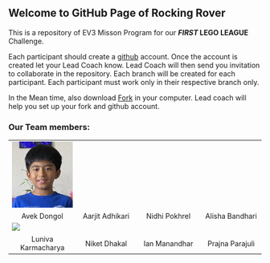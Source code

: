 ## Welcome to GitHub Page of Rocking Rover

This is a repository of EV3 Misson Program for our **_FIRST_ LEGO LEAGUE** Challenge.

Each participant should create a [github](https://github.com) account. Once the account is created let your Lead Coach know. Lead Coach will then send you invitation to collaborate in the repository. Each branch will be created for each participant. Each participant must work only in their respective branch only.

In the Mean time, also download [Fork](https://fork.dev) in your computer. Lead coach will help you set up your fork and github account.


### Our Team members:

<table class="image">
<tr>
  <td><img src= "Avek.jpg" width="150"></td>
  <td><img src= " " width="150"></td>
  <td><img src= " " width="150"></td>
  <td><img src= " " width="150"></td>
</tr>
<tr>
  <td class="caption" align="center">Avek Dongol</td>
  <td class="caption" align="center">Aarjit Adhikari</td>
  <td class="caption" align="center">Nidhi Pokhrel</td>
  <td class="caption" align="center">Alisha Bandhari</td>
</tr>
<tr>
  <td><img src= "image" width="150"></td>
  <td><img src= " " width="150"></td>
  <td><img src= " " width="150"></td>
  <td><img src= " " width="150"></td>
</tr>
<tr>
  <td class="caption" align="center">Luniva Karmacharya</td>
  <td class="caption" align="center">Niket Dhakal</td>
  <td class="caption" align="center">Ian Manandhar</td>
  <td class="caption" align="center">Prajna Parajuli</td>
</tr>
</table>
